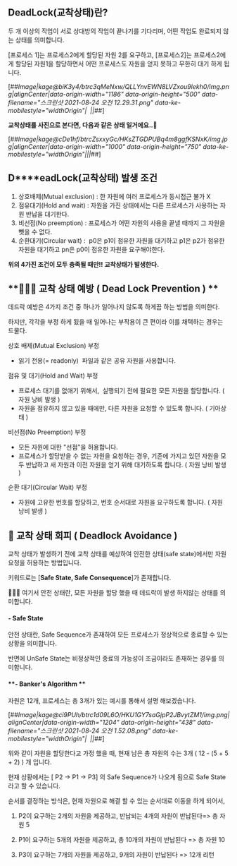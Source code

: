 ## **DeadLock(교착상태)란?**

두 개 이상의 작업이 서로 상대방의 작업이 끝나기를 기다리며, 어떤 작업도 완료되지 않는 상태를 의미합니다.

\[프로세스 1\]는 프로세스2에게 할당된 자원 2를 요구하고, \[프로세스2\]는 프로세스2에게 할당된 자원1을 할당하면서 어떤 프로세스도 자원을 얻지 못하고 무한히 대기 하게 됩니다.

[##_Image|kage@biK3y4/btrc3qMeNxw/QLLYnvEWN8LVZxou9lekh0/img.png|alignCenter|data-origin-width="1186" data-origin-height="500" data-filename="스크린샷 2021-08-24 오전 12.29.31.png" data-ke-mobilestyle="widthOrigin"|&nbsp;&nbsp;||_##]

**교착상태를 사진으로 본다면, 다음과 같은 상태 일거에요..💩**

[##_Image|kage@cDe1hf/btrcZsxxyGc/HKsZTGDPUBq4m8ggfKSNxK/img.jpg|alignCenter|data-origin-width="1000" data-origin-height="750" data-ke-mobilestyle="widthOrigin"|||_##]

## **D****eadLock(교착상태) 발생 조건**

1.  상호배제(Mutual exclusion) : 한 자원에 여러 프로세스가 동시접근 불가 X
2.  점유대기(Hold and wait) : 자원을 가진 상태에서는 다른 프로세스가 사용하는 자원 반납을 대기한다.
3.  비선점(No preemption) : 프로세스가 어떤 자원의 사용을 끝낼 때까지 그 자원을 뺏을 수 없다.
4.  순환대기(Circular wait) :  p0은 p1이 점유한 자원을 대기하고 p1은 p2가 점유한 자원을 대기하고 pn은 p0이 점유한 자원을 요구해야한다.

**위의 4가진 조건이 모두 충족될 때만!! 교착상태가 발생한다.**

## **🙅🏻‍♂️ 교착 상태 예방 ( Dead Lock Prevention ) **

데드락 예방은 4가지 조건 중 하나가 일어나지 않도록 하게끔 하는 방법을 의미한다.

하지만, 각각을 부정 하게 됬을 때 일어나는 부작용이 큰 편이라 이를 채택하는 경우는 드물다.

상호 배제(Mutual Exclusion) 부정

-   읽기 전용(= readonly)  파일과 같은 공유 자원을 사용합니다.

점유 및 대기(Hold and Wait) 부정

-   프로세스 대기를 없애기 위해서,  실행되기 전에 필요한 모든 자원을 할당합니다. ( 자원 낭비 발생 )
-   자원을 점유하지 않고 있을 때에만, 다른 자원을 요청할 수 있도록 합니다. ( 기아상태 )

비선점(No Preemption) 부정

-   모든 자원에 대한 "선점"을 허용합니다.
-   프로세스가 할당받을 수 없는 자원을 요청하는 경우, 기존에 가지고 있던 자원을 모두 반납하고 새 자원과 이전 자원을 얻기 위해 대기하도록 합니다. ( 자원 낭비 발생 )

순환 대기(Circular Wait) 부정

-   자원에 고유한 번호를 할당하고, 번호 순서대로 자원을 요구하도록 합니다. ( 자원 낭비 발생 )

## **🙌 교착 상태 회피 ( Deadlock Avoidance )**

교착 상태가 발생하기 전에 교착 상태를 예상하여 안전한 상태(safe state)에서만 자원 요청을 허용하는 방법입니다.

키워드로는 \[**Safe State, Safe Consequence**\]가 존재합니다.

💁🏻‍♂️ 여기서 안전 상태란, 모든 자원을 할당 했을 때 데드락이 발생 하지않는 상태를 의미합니다.

#### **\- Safe State**

안전 상태란, Safe Sequence가 존재하여 모든 프로세스가 정상적으로 종료할 수 있는 상황을 의미합니다.

반면에 UnSafe State는 비정상적인 종료의 가능성이 조금이라도 존재하는 경우를 의미합니다.

#### **\- Banker's Algorithm **

자원은 12개, 프로세스는 총 3개가 있는 예시를 통해서 설명 해보겠습니다.

[##_Image|kage@ci9PUh/btrc1d09L6O/HKU1GY7saGjpP2JBvytZM1/img.png|alignCenter|data-origin-width="1204" data-origin-height="438" data-filename="스크린샷 2021-08-24 오전 1.52.08.png" data-ke-mobilestyle="widthOrigin"|&nbsp;&nbsp;||_##]

위와 같이 자원을 할당한다고 가정 했을 때, 현재 남은 총 자원의 수는 3개 ( 12 - (5 + 5 + 2) ) 개 입니다.

현재 상황에서는 \[ P2 -> P1 -> P3\] 의 Safe Sequence가 나오게 됨으로 Safe State라고 할 수 있습니다.

순서를 결정하는 방식은, 현재 자원으로 해결 할 수 있는 순서대로 이동을 하게 되어서, 

1) P2이 요구하는 2개의 자원을 제공하고, 반납되는 4개의 자원이 반납된다=> 총 자원 5

2) P1이 요구하는 5개의 자원을 제공하고, 총 10개의 자원이 반납된다 => 총 자원 10

3) P3이 요구하는 7개의 자원을 제공하고, 9개의 자원이 반납된다 => 12개 리턴